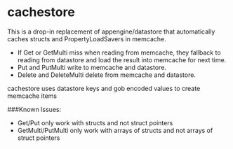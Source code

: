 cachestore
==========

This is a drop-in replacement of appengine/datastore that automatically caches structs and PropertyLoadSavers in memcache.
* If Get or GetMulti miss when reading from memcache, they fallback to reading from datastore and load the result into memcache for next time.
* Put and PutMulti write to memcache and datastore.
* Delete and DeleteMulti delete from memcache and datastore.

cachestore uses datastore keys and gob encoded values to create memcache items

###Known Issues:
* Get/Put only work with structs and not struct pointers
* GetMulti/PutMulti only work with arrays of structs and not arrays of struct pointers
